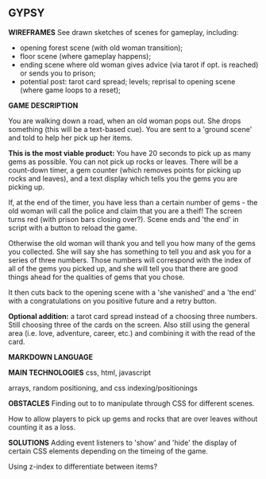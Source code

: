 ## GYPSY

**WIREFRAMES**
See drawn sketches of scenes for gameplay, including:

- opening forest scene (with old woman transition);
- floor scene (where gameplay happens);
- ending scene where old woman gives advice (via tarot if opt. is reached) or sends you to prison;
- potential post: tarot card spread; levels; reprisal to opening scene (where game loops to a reset);

**GAME DESCRIPTION**

You are walking down a road, when an old woman pops out. She drops something (this will be a text-based cue). You are sent to a 'ground scene' and told to help her pick up her items.

**This is the most viable product:** You have 20 seconds to pick up as many gems as possible. You can not pick up rocks or leaves. There will be a count-down timer, a gem counter (which removes points for picking up rocks and leaves), and a text display which tells you the gems you are picking up.

If, at the end of the timer, you have less than a certain number of gems - the old woman will call the police and claim that you are a theif! The screen turns red (with prison bars closing over?). Scene ends and 'the end' in script with a button to reload the game.

Otherwise the old woman will thank you and tell you how many of the gems you collected. She will say she has something to tell you and ask you for a series of three numbers. Those numbers will correspond with the index of all of the gems you picked up, and she will tell you that there are good things ahead for the qualities of gems that you chose.

It then cuts back to the opening scene with a 'she vanished' and a 'the end' with a congratulations on you positive future and a retry button.

**Optional addition:** a tarot card spread instead of a choosing three numbers. Still choosing three of the cards on the screen. Also still using the general area (i.e. love, adventure, career, etc.) and combining it with the read of the card.

**MARKDOWN LANGUAGE**

**MAIN TECHNOLOGIES**
css, html, javascript

arrays, random positioning, and css indexing/positionings

**OBSTACLES**
Finding out to to manipulate through CSS for different scenes.

How to allow players to pick up gems and rocks that are over leaves without counting it as a loss.

**SOLUTIONS**
Adding event listeners to 'show' and 'hide' the display of certain CSS elements depending on the timeing of the game.

Using z-index to differentiate between items?
